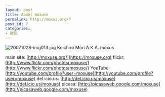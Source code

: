 ```yaml
---
layout: post
title: About moxuse
permalink: http://moxus.org/7
post_id: 7
categories: 
- 雑記
---
```


![20071028-img013.jpg](/images/20071028-img013.jpg)
Koichiro Mori
A.K.A. moxus

main site: 
[http://moxuse.org/](https://moxuse.org)
flickr: 
[http://www.flickr.com/photos/moxuse/](http://www.flickr.com/photos/moxuse/)
YouTube: 
[http://youtube.com/profile?user=moxuse](http://youtube.com/profile?user=moxuse)
del.icio.us: 
[http://del.icio.us/moxuse](http://del.icio.us/moxuse)
picasa: 
[http://picasaweb.google.com/moxuse](http://picasaweb.google.com/moxuse)